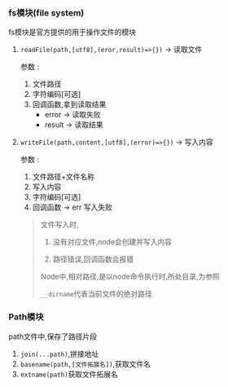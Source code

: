 ### fs模块(file system)

fs模块是官方提供的用于操作文件的模块

1. `readFile(path,[utf8],(eror,result)=>{})` -> 读取文件

   参数 :

   1. 文件路径
   2. 字符编码[可选]
   3. 回调函数,拿到读取结果
      - error -> 读取失败
      - result -> 读取结果

2. `writeFile(path,content,[utf8],(error)=>{})` -> 写入内容

   参数 :

   1. 文件路径+文件名称
   2. 写入内容
   3. 字符编码[可选]
   4. 回调函数 -> err 写入失败

   > 文件写入时,
   >
   > 1. 没有对应文件,node会创建并写入内容
   >
   > 2. 路径错误,回调函数会报错
   >
   > Node中,相对路径,是以node命令执行时,所处目录,为参照
   >
   > `__dirname`代表当前文件的绝对路径

### Path模块

path文件中,保存了路径片段

1. `join(...path)`,拼接地址
2. `basename(path,[文件拓展名])`,获取文件名
3. `extname(path)`获取文件拓展名